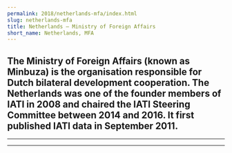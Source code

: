 ```yaml
---
permalink: 2018/netherlands-mfa/index.html
slug: netherlands-mfa
title: Netherlands – Ministry of Foreign Affairs 
short_name: Netherlands, MFA
---
```

The Ministry of Foreign Affairs (known as Minbuza) is the organisation responsible for Dutch bilateral development cooperation. The Netherlands was one of the founder members of IATI in 2008 and chaired the IATI Steering Committee between 2014 and 2016. It first published IATI data in September 2011.
---

---

---
